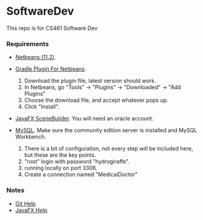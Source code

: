 # SoftwareDev
This repo is for CS461 Software Dev

### Requirements

* [Netbeans (11.2)](https://netbeans.apache.org/download/nb112/nb112.html).

* [Gradle Plugin For Netbeans](http://plugins.netbeans.org/plugin/44510/gradle-support).
    1. Download the plugin file, latest version should work.
    2. In Netbeans, go "Tools" -> "Plugins" -> "Downloaded" -> "Add Plugins"
    3. Choose the download file, and accept whatever pops up.
    4. Click "Install".

* [JavaFX SceneBuilder](https://www.oracle.com/java/technologies/javafxscenebuilder-1x-archive-downloads.html).
You will need an oracle account.

* [MySQL](https://dev.mysql.com/downloads/). Make sure the community edition server is installed and MySQL Workbench.
    1. There is a bit of configuration, not every step will be included here, but these are the key points.
    2. "root" login with password "hydrogiraffe".
    3. running locally on port 3306.
    4. Create a connection named "MedicalDoctor"

### Notes

* [Git Help](devnotes.md)
* [JavaFX Help](javafx.md)
